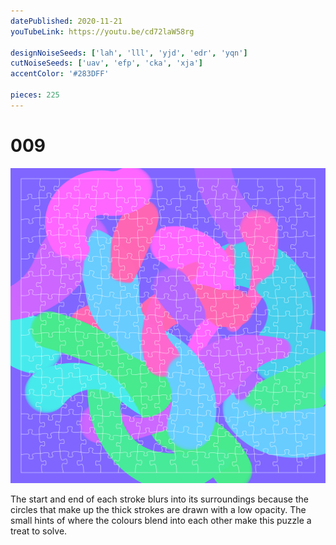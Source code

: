 ```yaml
---
datePublished: 2020-11-21
youTubeLink: https://youtu.be/cd72laW58rg

designNoiseSeeds: ['lah', 'lll', 'yjd', 'edr', 'yqn']
cutNoiseSeeds: ['uav', 'efp', 'cka', 'xja']
accentColor: '#283DFF'

pieces: 225
---
```


# 009

![canvas](result/009_lah-lll-yjd-edr-yqn_uav-efp-cka-xja.png?raw=true)

The start and end of each stroke blurs into its surroundings because the circles that make up the thick strokes are drawn with a low opacity. The small hints of where the colours blend into each other make this puzzle a treat to solve.
